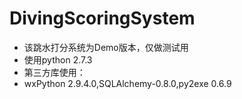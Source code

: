 DivingScoringSystem
===================
*    该跳水打分系统为Demo版本，仅做测试用
*    使用python 2.7.3
*    第三方库使用：
*    wxPython 2.9.4.0,SQLAlchemy-0.8.0,py2exe 0.6.9
